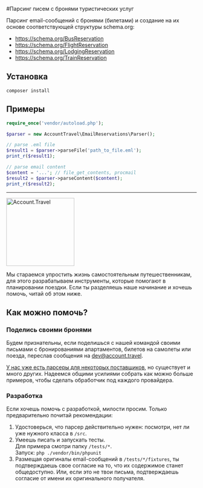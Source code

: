 #Парсинг писем с бронями туристических услуг

Парсинг email-сообщений с бронями (билетами) и создание на их основе соответствующей структуры schema.org:
- https://schema.org/BusReservation
- https://schema.org/FlightReservation
- https://schema.org/LodgingReservation
- https://schema.org/TrainReservation

## Установка
```shell script
composer install
```

## Примеры
```php
require_once('vendor/autoload.php');

$parser = new AccountTravel\EmailReservations\Parser();

// parse .eml file
$result1 = $parser->parseFile('path_to_file.eml'); 
print_r($result1);

// parse email content
$content = '...'; // file_get_contents, procmail
$result2 = $parser->parseContent($content); 
print_r($result2);
```
---

<img src="https://account.travel/img/logo2x_180.png" alt="Account.Travel" width="180"/>

Мы стараемся упростить жизнь самостоятельным путешественникам, для этого разрабатываем инструменты, которые помогают в планировании поездки. Если ты разделяешь наше начинание и хочешь помочь, читай об этом ниже.

## Как можно помочь?

### Поделись своими бронями
Будем признательны, если поделишься с нашей командой своими письмами с бронированиями апартаментов, билетов на самолеты или поезда, переслав сообщения на [dev@account.travel](mailto:dev@account.travel).

[У нас уже есть парсеры для некоторых поставщиков](./docs/providers.md), но существует и много других. Надеемся общими усилиями собрать как можно больше примеров, чтобы сделать обработчик под каждого провайдера.

### Разработка

Если хочешь помочь с разработкой, милости просим. Только предварительно почитай рекомендации:
1. Удостоверься, что парсер действительно нужен: посмотри, нет ли уже нужного класса в `/src`.
2. Умеешь писать и запускать тесты. <br>Для примера смотри папку `/tests/*`. <br>Запуск: `php ./vendor/bin/phpunit`
3. Размещая оригиналы email-сообщений в `/tests/*/fixtures`, ты подтверждаешь свое согласие на то, что их содержимое станет общедоступно. Или, если это не твои письма, подтверждаешь согласие от имени их оригинального получателя.